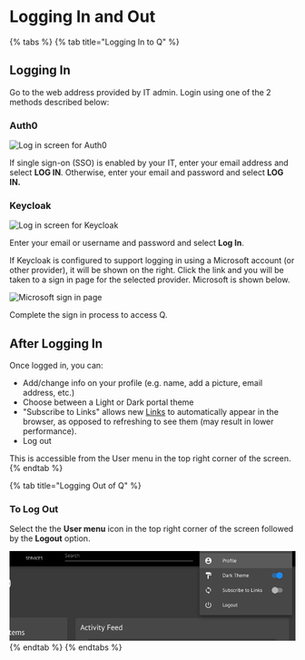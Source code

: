 # Logging In and Out

{% tabs %}
{% tab title="Logging In to Q" %}
## Logging In <a id="to-log-in"></a>

Go to the web address provided by IT admin. Login using one of the 2 methods described below:

### Auth0

![Log in screen for Auth0](https://maanaimages.blob.core.windows.net/maana-q-documentation/Product%20Guide/Auth0%20Login%20Screen.png)

If single sign-on \(SSO\) is enabled by your IT, enter your email address and select **LOG IN**. Otherwise, enter your email and password and select **LOG IN.** 

### Keycloak

![Log in screen for Keycloak](https://maanaimages.blob.core.windows.net/maana-q-documentation/Product%20Guide/Keycloak%20Login%20Screen.png)

Enter your email or username and password and select **Log In**.

If Keycloak is configured to support logging in using a Microsoft account \(or other provider\), it will be shown on the right. Click the link and you will be taken to a sign in page for the selected provider. Microsoft is shown below.

![Microsoft sign in page](https://maanaimages.blob.core.windows.net/maana-q-documentation/Product%20Guide/Microsoft%20Sign%20in%20Screen.png)

Complete the sign in process to access Q.

## After Logging In

Once logged in, you can:

* Add/change info on your profile \(e.g. name, add a picture, email address, etc.\)
* Choose between a Light or Dark portal theme
* "Subscribe to Links" allows new [Links](../reference-guide/technical-design-and-architecture/links.md) to automatically appear in the browser, as opposed to refreshing to see them \(may result in lower performance\).
* Log out

This is accessible from the User menu in the top right corner of the screen.
{% endtab %}

{% tab title="Logging Out of Q" %}
### To Log Out <a id="to-log-out"></a>

Select the the **User menu** icon in the top right corner of the screen followed by the **Logout** option.

![Select Logout to log out of Q](../../.gitbook/assets/screen-shot-2019-07-08-at-2.01.56-pm.png)
{% endtab %}
{% endtabs %}









